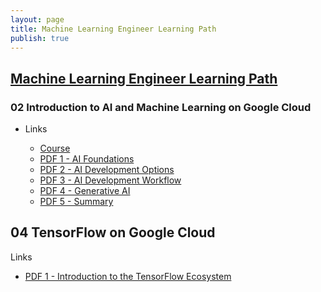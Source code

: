 ```yaml
---
layout: page
title: Machine Learning Engineer Learning Path
publish: true
---
```


## [Machine Learning Engineer Learning Path](https://www.cloudskillsboost.google/paths/17)

### 02 Introduction to AI and Machine Learning on Google Cloud

- Links

  - [Course](https://www.cloudskillsboost.google/paths/17/course_templates/593)
  - [PDF 1 - AI Foundations](pdf/gcp-pmle-02-1.pdf)
  - [PDF 2 - AI Development Options](pdf/gcp-pmle-02-2.pdf)
  - [PDF 3 - AI Development Workflow](pdf/gcp-pmle-02-3.pdf)
  - [PDF 4 - Generative AI](pdf/gcp-pmle-02-4.pdf)
  - [PDF 5 - Summary](pdf/gcp-pmle-02.pdf)

## 04 TensorFlow on Google Cloud

Links

  - [PDF 1 - Introduction to the TensorFlow Ecosystem](pdf/gcp-pmle-04-1.pdf)
